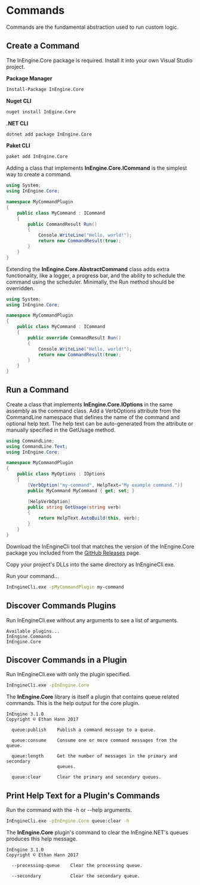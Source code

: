 # Commands

Commands are the fundamental abstraction used to run custom logic.

## Create a Command

The InEngine.Core package is required. Install it into your own Visual Studio project.

**Package Manager**
```bash
Install-Package InEngine.Core
```

**Nuget CLI**
```bash
nuget install InEgine.Core
```

**.NET CLI**
```bash
dotnet add package InEngine.Core
```

**Paket CLI**
```bash
paket add InEngine.Core
```

Adding a class that implements **InEngine.Core.ICommand** is the simplest way to create a command.

```csharp
using System;
using InEngine.Core;

namespace MyCommandPlugin
{
    public class MyCommand : ICommand
    {
        public CommandResult Run()
        {
            Console.WriteLine("Hello, world!");
            return new CommandResult(true);
        }
    }
}
```

Extending the **InEngine.Core.AbstractCommand** class adds extra functionality, like a logger, a progress bar, and the ability to schedule the command using the scheduler.
Minimally, the Run method should be overridden.

```csharp
using System;
using InEngine.Core;

namespace MyCommandPlugin
{
    public class MyCommand : ICommand
    {
        public override CommandResult Run()
        {
            Console.WriteLine("Hello, world!");
            return new CommandResult(true);
        }
    }
}
```

## Run a Command

Create a class that implements **InEngine.Core.IOptions** in the same assembly as the command class.
Add a VerbOptions attribute from the CommandLine namespace that defines the name of the command and optional help text.
The help text can be auto-generated from the attribute or manually specified in the GetUsage method.  

```csharp
using CommandLine;
using CommandLine.Text;
using InEngine.Core;

namespace MyCommandPlugin
{
    public class MyOptions : IOptions
    {
        [VerbOption("my-command", HelpText="My example command.")]
        public MyCommand MyCommand { get; set; }

        [HelpVerbOption]
        public string GetUsage(string verb)
        {
            return HelpText.AutoBuild(this, verb);
        }
    }
}
```

Download the InEngineCli tool that matches the version of the InEngine.Core package you included from the [GitHub Releases](https://github.com/InEngine-NET/InEngine.NET/releases) page.

Copy your project's DLLs into the same directory as InEngineCli.exe.

Run your command...

```bash
InEngineCli.exe -pMyCommandPlugin my-command
```

## Discover Commands Plugins

Run InEngineCli.exe without any arguments to see a list of arguments.

```text
Available plugins... 
InEngine.Commands
InEngine.Core
```

## Discover Commands in a Plugin

Run InEngineCli.exe with only the plugin specified.

```bash
InEngineCli.exe -pInEngine.Core
```

The **InEngine.Core** library is itself a plugin that contains queue related commands. 
This is the help output for the core plugin.

```text
InEngine 3.1.0
Copyright © Ethan Hann 2017

  queue:publish    Publish a command message to a queue.

  queue:consume    Consume one or more command messages from the queue.

  queue:length     Get the number of messages in the primary and secondary 
                   queues.

  queue:clear      Clear the primary and secondary queues.
```

## Print Help Text for a Plugin's Commands

Run the command with the -h or --help arguments.

```bash
InEngineCli.exe -pInEngine.Core queue:clear -h
```

The **InEngine.Core** plugin's command to clear the InEngine.NET's queues produces this help message. 

```text
InEngine 3.1.0
Copyright © Ethan Hann 2017

  --processing-queue    Clear the processing queue.

  --secondary           Clear the secondary queue.
```

